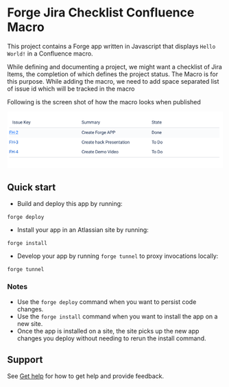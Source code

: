 # Forge Jira Checklist Confluence Macro

This project contains a Forge app written in Javascript that displays `Hello World!` in a Confluence macro. 

While defining and documenting a project, we might want a checklist of Jira Items, the completion of which defines the project status. The Macro is for this purpose. While adding the macro, we need to add space separated list of issue id which will be tracked in the macro

Following is the screen shot of how the macro looks when published

<img src="./docs/macro.png">

## Quick start

- Build and deploy this app by running:
```
forge deploy
```

- Install your app in an Atlassian site by running:
```
forge install
```

- Develop your app by running `forge tunnel` to proxy invocations locally:
```
forge tunnel
```

### Notes
- Use the `forge deploy` command when you want to persist code changes.
- Use the `forge install` command when you want to install the app on a new site.
- Once the app is installed on a site, the site picks up the new app changes you deploy without needing to rerun the install command.

## Support

See [Get help](https://developer.atlassian.com/platform/forge/get-help/) for how to get help and provide feedback.

